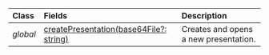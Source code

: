 | Class | Fields | Description |
|:---|:---|:---|
|*global*|[createPresentation(base64File?: string)](/#powerpoint-javascript/api/powerpoint/-createpresentation-function(1))|Creates and opens a new presentation.|
